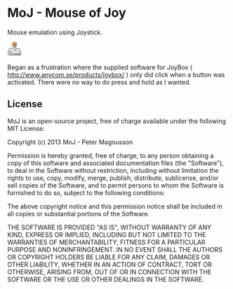 MoJ - Mouse of Joy
==================
Mouse emulation using Joystick.

![Logo](MoJ.png)

Began as a frustration where the supplied software for JoyBox 
( http://www.anycom.se/products/joybox/ ) only did click when a button was
activated. There were no way to do press and hold as I wanted.




License
-------
MoJ is an open-source project, free of charge available 
under the following MIT License:

Copyright (c) 2013 MoJ - Peter Magnusson

Permission is hereby granted, free of charge, to any person obtaining a copy
of this software and associated documentation files (the "Software"), to deal
in the Software without restriction, including without limitation the rights
to use, copy, modify, merge, publish, distribute, sublicense, and/or sell
copies of the Software, and to permit persons to whom the Software is
furnished to do so, subject to the following conditions:

The above copyright notice and this permission notice shall be included in
all copies or substantial portions of the Software.

THE SOFTWARE IS PROVIDED "AS IS", WITHOUT WARRANTY OF ANY KIND, EXPRESS OR
IMPLIED, INCLUDING BUT NOT LIMITED TO THE WARRANTIES OF MERCHANTABILITY,
FITNESS FOR A PARTICULAR PURPOSE AND NONINFRINGEMENT. IN NO EVENT SHALL THE
AUTHORS OR COPYRIGHT HOLDERS BE LIABLE FOR ANY CLAIM, DAMAGES OR OTHER
LIABILITY, WHETHER IN AN ACTION OF CONTRACT, TORT OR OTHERWISE, ARISING FROM,
OUT OF OR IN CONNECTION WITH THE SOFTWARE OR THE USE OR OTHER DEALINGS IN
THE SOFTWARE.



